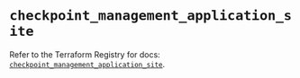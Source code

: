 # `checkpoint_management_application_site`

Refer to the Terraform Registry for docs: [`checkpoint_management_application_site`](https://registry.terraform.io/providers/checkpointsw/checkpoint/2.11.0/docs/resources/management_application_site).
